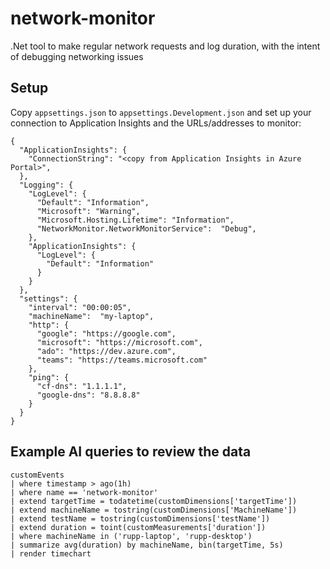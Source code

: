 # network-monitor
.Net tool to make regular network requests and log duration, with the intent of debugging networking issues

## Setup
Copy `appsettings.json` to `appsettings.Development.json` and set up your connection to Application Insights and the URLs/addresses to monitor:
```
{
  "ApplicationInsights": {
    "ConnectionString": "<copy from Application Insights in Azure Portal>",
  },
  "Logging": {
    "LogLevel": {
      "Default": "Information",
      "Microsoft": "Warning",
      "Microsoft.Hosting.Lifetime": "Information",
      "NetworkMonitor.NetworkMonitorService":  "Debug",
    },
    "ApplicationInsights": {
      "LogLevel": {
        "Default": "Information"
      }
    }
  },
  "settings": {
    "interval": "00:00:05",
    "machineName":  "my-laptop",
    "http": {
      "google": "https://google.com",
      "microsoft": "https://microsoft.com",
      "ado": "https://dev.azure.com",
      "teams": "https://teams.microsoft.com"
    },
    "ping": {
      "cf-dns": "1.1.1.1",
      "google-dns": "8.8.8.8"
    }
  }
}
```

## Example AI queries to review the data
```
customEvents
| where timestamp > ago(1h)
| where name == 'network-monitor'
| extend targetTime = todatetime(customDimensions['targetTime'])
| extend machineName = tostring(customDimensions['MachineName'])
| extend testName = tostring(customDimensions['testName'])
| extend duration = toint(customMeasurements['duration'])
| where machineName in ('rupp-laptop', 'rupp-desktop')
| summarize avg(duration) by machineName, bin(targetTime, 5s)
| render timechart 
```
